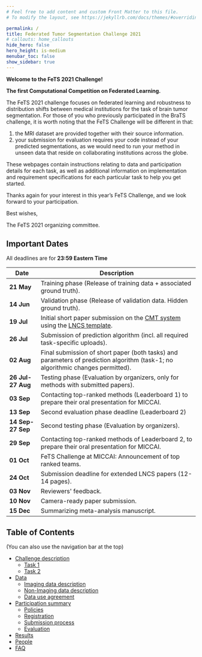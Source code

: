 ```yaml
---
# Feel free to add content and custom Front Matter to this file.
# To modify the layout, see https://jekyllrb.com/docs/themes/#overriding-theme-defaults

permalink: /
title: Federated Tumor Segmentation Challenge 2021
# callouts: home_callouts
hide_hero: false
hero_height: is-medium
menubar_toc: false
show_sidebar: true
---
```


**Welcome to the FeTS 2021 Challenge!**

**The first Computational Competition on Federated Learning.**

The FeTS 2021 challenge focuses on federated learning and robustness to distribution shifts between medical institutions for the task of brain tumor segmentation. For those of you who previously participated in the BraTS challenge, it is worth noting that the FeTS Challenge will be different in that:

1. the MRI dataset are provided together with their source information.
2. your submission for evaluation requires your code instead of your predicted segmentations, as we would need to run your method in unseen data that reside on collaborating institutions across the globe.

These webpages contain instructions relating to data and participation details for each task, as well as additional information on implementation and requirement specifications for each particular task to help you get started.

Thanks again for your interest in this year’s FeTS Challenge, and we look forward to your participation.

Best wishes,

The FeTS 2021 organizing committee.

## Important Dates

All deadlines are for **23:59 Eastern Time**

| Date | Description|
| --- | --- |
| **21 May** | Training phase (Release of training data + associated ground truth). |
| **14 Jun** | Validation phase (Release of validation data. Hidden ground truth). |
| **19 Jul** | Initial short paper submission on the [CMT system](https://cmt3.research.microsoft.com/BrainLes2021) using the [LNCS template](https://www.springer.com/us/computer-science/lncs/conference-proceedings-guidelines). |
| **26 Jul** | Submission of prediction algorithm (incl. all required task-specific uploads). |
| **02 Aug** | Final submission of short paper (both tasks) and parameters of prediction algorithm (task-1; no algorithmic changes permitted). |
| **26 Jul-27 Aug** | Testing phase (Evaluation by organizers, only for methods with submitted papers). |
| **03 Sep** | Contacting top-ranked methods (Leaderboard 1) to prepare their oral presentation for MICCAI. |
| **13 Sep** | Second evaluation phase deadline (Leaderboard 2)
| **14 Sep-27 Sep** | Second testing phase (Evaluation by organizers). |
| **29 Sep** | Contacting top-ranked methods of Leaderboard 2, to prepare their oral presentation for MICCAI. |
| **01 Oct** | FeTS Challenge at MICCAI: Announcement of top ranked teams. |
| **24 Oct** | Submission deadline for extended LNCS papers (12-14 pages). |
| **03 Nov** | Reviewers' feedback. |
| **10 Nov** | Camera-ready paper submission. |
| **15 Dec** | Summarizing meta-analysis manuscript. |

## Table of Contents

(You can also use the navigation bar at the top)

- [Challenge description](tasks.md/#challenge-description)
    - [Task 1](tasks.md/#task1-description)
    - [Task 2](tasks.md/#task2-description)
- [Data](data.md)
    - [Imaging data description](data.md/#imaging-data-description)
    - [Non-Imaging data description](data.md/#non-imaging-data-description)
    - [Data use agreement](data.md/#data-usage-agreement-and-citations)
- [Participation summary](participate.md)
    - [Policies](participate.md/#participation-policies)
    - [Registration](participate.md/#registration-and-data-access)
    - [Submission process](participate.md/#submission-process)
    - [Evaluation](participate.md/#evaluation)
- [Results](results.md)
- [People](people.md)
- [FAQ](faq.md)
